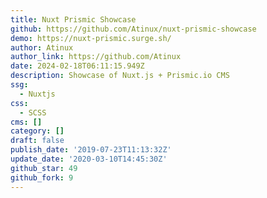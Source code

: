 ```yaml
---
title: Nuxt Prismic Showcase
github: https://github.com/Atinux/nuxt-prismic-showcase
demo: https://nuxt-prismic.surge.sh/
author: Atinux
author_link: https://github.com/Atinux
date: 2024-02-18T06:11:15.949Z
description: Showcase of Nuxt.js + Prismic.io CMS
ssg:
  - Nuxtjs
css:
  - SCSS
cms: []
category: []
draft: false
publish_date: '2019-07-23T11:13:32Z'
update_date: '2020-03-10T14:45:30Z'
github_star: 49
github_fork: 9
---
```

